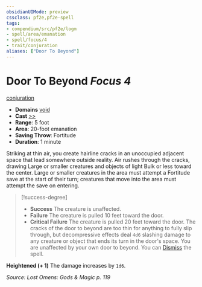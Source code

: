 ```yaml
---
obsidianUIMode: preview
cssclass: pf2e,pf2e-spell
tags:
- compendium/src/pf2e/logm
- spell/area/emanation
- spell/focus/4
- trait/conjuration
aliases: ["Door To Beyond"]
---
```

# Door To Beyond *Focus 4*   
[conjuration](conjuration.md "Conjuration School Trait")  

- **Domains** [void](Reference/Compendium/Setting/domains.md#Void)
- **Cast** [>>](chapter-9-playing-the-game.md#Actions "Two-Action") 
- **Range**: 5 foot
- **Area**: 20-foot emanation
- **Saving Throw**: Fortitude
- **Duration**: 1 minute

Striking at thin air, you create hairline cracks in an unoccupied adjacent space that lead somewhere outside reality. Air rushes through the cracks, drawing Large or smaller creatures and objects of light Bulk or less toward the center. Large or smaller creatures in the area must attempt a Fortitude save at the start of their turn; creatures that move into the area must attempt the save on entering.

> [!success-degree] 
> - **Success** The creature is unaffected.
> - **Failure** The creature is pulled 10 feet toward the door.
> - **Critical Failure** The creature is pulled 20 feet toward the door. The cracks of the door to beyond are too thin for anything to fully slip through, but decompressive effects deal `4d6` slashing damage to any creature or object that ends its turn in the door's space. You are unaffected by your own door to beyond. You can [Dismiss](dismiss.md) the spell.

**Heightened (+ 1)** The damage increases by `1d6`.

*Source: Lost Omens: Gods & Magic p. 119*